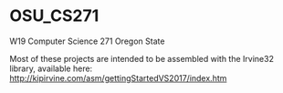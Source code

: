 # OSU_CS271
W19 Computer Science 271 Oregon State

Most of these projects are intended to be assembled with the Irvine32 library, available here: http://kipirvine.com/asm/gettingStartedVS2017/index.htm